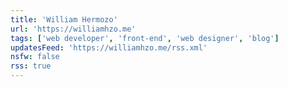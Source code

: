 ```yaml
---
title: 'William Hermozo'
url: 'https://williamhzo.me'
tags: ['web developer', 'front-end', 'web designer', 'blog']
updatesFeed: 'https://williamhzo.me/rss.xml'
nsfw: false
rss: true
---
```

